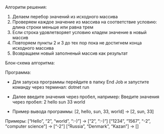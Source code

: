 Алгоритм решения:
1. Делаем перебор значений из исходного массива
2. Проверяем каждое значение из массива на соответствие условию: длина строки меньше или равна трем
3. Если строка удовлетворяет условию кладем значение в новый массив
4. Повторяем пункты 2 и 3 до тех пор пока не достигнем конца исходного массива
5. Возвращаем новый заполненый массив как результат

Блок-схема алгоритма:

Программа:
* Для запуска программы перейдите в папку End Job и запустите команду через терминал: dotnet run 
* Далее введите значения через пробел, например:
Введите значения через пробел: 2 hello sun 33 world

* Пример вывода программы:
[2, hello, sun, 33, world] -> [2, sun, 33]

Примеры:
[“Hello”, “2”, “world”, “:-)”] → [“2”, “:-)”]
[“1234”, “1567”, “-2”, “computer science”] → [“-2”]
[“Russia”, “Denmark”, “Kazan”] → []